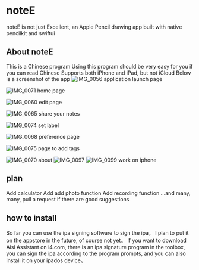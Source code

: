 # noteE
noteE is not just Excellent, an Apple Pencil drawing app built with native pencilkit and swiftui

## About noteE
  This is a Chinese program
  Using this program should be very easy for you if you can read Chinese
  Supports both iPhone and iPad, but not iCloud
  Below is a screenshot of the app
  ![IMG_0056](https://user-images.githubusercontent.com/81460660/181457242-ae6bef9c-da2c-48e2-a0b8-d4d4e32bfa34.PNG)
  application launch page
  
  ![IMG_0071](https://user-images.githubusercontent.com/81460660/181457362-06e0afaf-bf44-43d5-b79f-b22752536689.PNG)
  home page

![IMG_0060](https://user-images.githubusercontent.com/81460660/181457553-6799fc05-b2c7-46d3-a5ba-4bdbfaa0484c.PNG)
  edit page
  
  ![IMG_0065](https://user-images.githubusercontent.com/81460660/181457661-572a4827-b337-4813-a727-615c0a1f8222.PNG)
  share your notes
  
  ![IMG_0074](https://user-images.githubusercontent.com/81460660/181457731-268d671b-3b79-408f-b032-d8f434a6a0c9.jpeg)
  set label
  
  ![IMG_0068](https://user-images.githubusercontent.com/81460660/181457836-ae64c99c-c9cd-4bb3-86c4-158048a9bd8d.jpeg)
  preference page

![IMG_0075](https://user-images.githubusercontent.com/81460660/181457946-6bf81a6f-1d0a-4b4b-809f-e75b32ece50d.PNG)
page to add tags

![IMG_0070](https://user-images.githubusercontent.com/81460660/181458022-cdc4faec-dd06-4f35-b2af-9629705743c1.jpeg)
about
![IMG_0097](https://user-images.githubusercontent.com/81460660/181458079-8dc05191-1cb7-45ca-9ddc-55f95c533422.PNG)
![IMG_0099](https://user-images.githubusercontent.com/81460660/181458090-c78b3009-8ba0-49ca-862e-1f15703e6a3c.PNG)
work on iphone

## plan
  Add calculator
  Add add photo function
  Add recording function
  ...and many, many, pull a request if there are good suggestions

## how to install
  So far you can use the ipa signing software to sign the ipa。
  I plan to put it on the appstore in the future, of course not yet。
  If you want to download Aisi Assistant on i4.com, there is an ipa signature program in the toolbox, you can sign the ipa according to the program prompts, and you can also install it on your ipados device。
  
